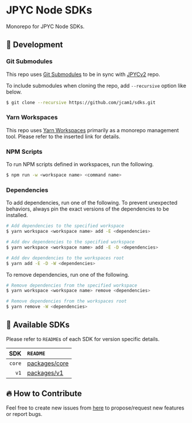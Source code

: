 # JPYC Node SDKs

Monorepo for JPYC Node SDKs.

## 🔨 Development

### Git Submodules

This repo uses [Git Submodules](https://git-scm.com/book/en/v2/Git-Tools-Submodules) to be in sync with [JPYCv2](https://github.com/jcam1/JPYCv2/tree/main) repo.  

To include submodules when cloning the repo, add `--recursive` option like below. 

```sh
$ git clone --recursive https://github.com/jcam1/sdks.git
```

### Yarn Workspaces

This repo uses [Yarn Workspaces](https://yarnpkg.com/features/workspaces) primarily as a monorepo management tool. Please refer to the inserted link for details.

### NPM Scripts

To run NPM scripts defined in workspaces, run the following. 

```sh
$ npm run -w <workspace name> <command name>
```

### Dependencies

To add dependencies, run one of the following. To prevent unexpected behaviors, always pin the exact versions of the dependencies to be installed.  

```sh
# Add dependencies to the specified workspace
$ yarn workspace <workspace name> add -E <dependencies>

# Add dev dependencies to the specified workspace
$ yarn workspace <workspace name> add -E -D <dependencies>

# Add dev dependencies to the workspaces root
$ yarn add -E -D -W <dependencies>
```

To remove dependencies, run one of the following.

```sh
# Remove dependencies from the specified workspace
$ yarn workspace <workspace name> remove <dependencies>

# Remove dependencies from the workspaces root
$ yarn remove -W <dependencies>
```

## 🌈 Available SDKs

Please refer to `README`s of each SDK for version specific details.

| SDK | `README` |
|----:|:---------|
| `core` | [packages/core](./packages/core/README.md) |
| `v1` | [packages/v1](./packages/v1/README.md) |

## 🔥 How to Contribute

Feel free to create new issues from [here](https://github.com/jcam1/sdks/issues/new/choose) to propose/request new features or report bugs.
